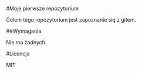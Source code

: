 #Moje pierwsze repozytorium

Celem tego repozytorium jest zapoznanie się z gitem.

##Wymagania

Nie ma żadnych.

#Licencja

MIT
